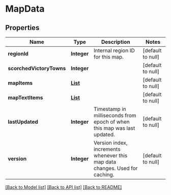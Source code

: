# MapData
## Properties

Name | Type | Description | Notes
------------ | ------------- | ------------- | -------------
**regionId** | **Integer** | Internal region ID for this map. | [default to null]
**scorchedVictoryTowns** | **Integer** |  | [default to null]
**mapItems** | [**List**](MapItem.md) |  | [default to null]
**mapTextItems** | [**List**](MapTextItem.md) |  | [default to null]
**lastUpdated** | **Integer** | Timestamp in milliseconds from epoch of when this map was last updated. | [default to null]
**version** | **Integer** | Version index, increments whenever this map data changes. Used for caching. | [default to null]

[[Back to Model list]](../README.md#documentation-for-models) [[Back to API list]](../README.md#documentation-for-api-endpoints) [[Back to README]](../README.md)

